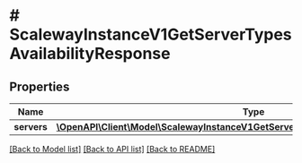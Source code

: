 # # ScalewayInstanceV1GetServerTypesAvailabilityResponse

## Properties

Name | Type | Description | Notes
------------ | ------------- | ------------- | -------------
**servers** | [**\OpenAPI\Client\Model\ScalewayInstanceV1GetServerTypesAvailabilityResponseServers**](ScalewayInstanceV1GetServerTypesAvailabilityResponseServers.md) |  | [optional]

[[Back to Model list]](../../README.md#models) [[Back to API list]](../../README.md#endpoints) [[Back to README]](../../README.md)
